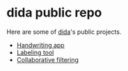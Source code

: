 # dida public repo

Here are some of [dida](https://dida.do/)'s public projects.
* [Handwriting app](https://github.com/dida-do/public/tree/master/handwriting_app)
* [Labeling tool](https://github.com/dida-do/public/tree/master/labelingtool)
* [Collaborative filtering](https://github.com/dida-do/public/tree/master/collaborative_filtering)